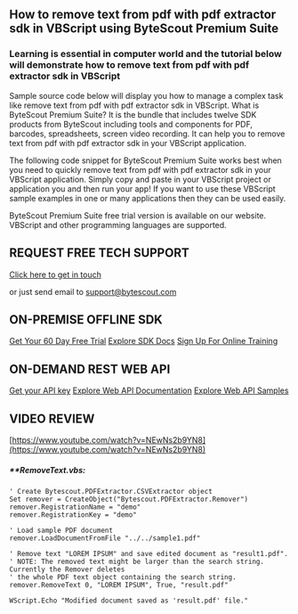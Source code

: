## How to remove text from pdf with pdf extractor sdk in VBScript using ByteScout Premium Suite

### Learning is essential in computer world and the tutorial below will demonstrate how to remove text from pdf with pdf extractor sdk in VBScript

Sample source code below will display you how to manage a complex task like remove text from pdf with pdf extractor sdk in VBScript. What is ByteScout Premium Suite? It is the bundle that includes twelve SDK products from ByteScout including tools and components for PDF, barcodes, spreadsheets, screen video recording. It can help you to remove text from pdf with pdf extractor sdk in your VBScript application.

The following code snippet for ByteScout Premium Suite works best when you need to quickly remove text from pdf with pdf extractor sdk in your VBScript application.  Simply copy and paste in your VBScript project or application you and then run your app! If you want to use these VBScript sample examples in one or many applications then they can be used easily.

ByteScout Premium Suite free trial version is available on our website. VBScript and other programming languages are supported.

## REQUEST FREE TECH SUPPORT

[Click here to get in touch](https://bytescout.zendesk.com/hc/en-us/requests/new?subject=ByteScout%20Premium%20Suite%20Question)

or just send email to [support@bytescout.com](mailto:support@bytescout.com?subject=ByteScout%20Premium%20Suite%20Question) 

## ON-PREMISE OFFLINE SDK 

[Get Your 60 Day Free Trial](https://bytescout.com/download/web-installer?utm_source=github-readme)
[Explore SDK Docs](https://bytescout.com/documentation/index.html?utm_source=github-readme)
[Sign Up For Online Training](https://academy.bytescout.com/)


## ON-DEMAND REST WEB API

[Get your API key](https://pdf.co/documentation/api?utm_source=github-readme)
[Explore Web API Documentation](https://pdf.co/documentation/api?utm_source=github-readme)
[Explore Web API Samples](https://github.com/bytescout/ByteScout-SDK-SourceCode/tree/master/PDF.co%20Web%20API)

## VIDEO REVIEW

[https://www.youtube.com/watch?v=NEwNs2b9YN8](https://www.youtube.com/watch?v=NEwNs2b9YN8)




<!-- code block begin -->

##### ****RemoveText.vbs:**
    
```
' Create Bytescout.PDFExtractor.CSVExtractor object
Set remover = CreateObject("Bytescout.PDFExtractor.Remover")
remover.RegistrationName = "demo"
remover.RegistrationKey = "demo"

' Load sample PDF document
remover.LoadDocumentFromFile "../../sample1.pdf"

' Remove text "LOREM IPSUM" and save edited document as "result1.pdf".
' NOTE: The removed text might be larger than the search string. Currently the Remover deletes 
' the whole PDF text object containing the search string.
remover.RemoveText 0, "LOREM IPSUM", True, "result.pdf"
        
WScript.Echo "Modified document saved as 'result.pdf' file."
```

<!-- code block end -->